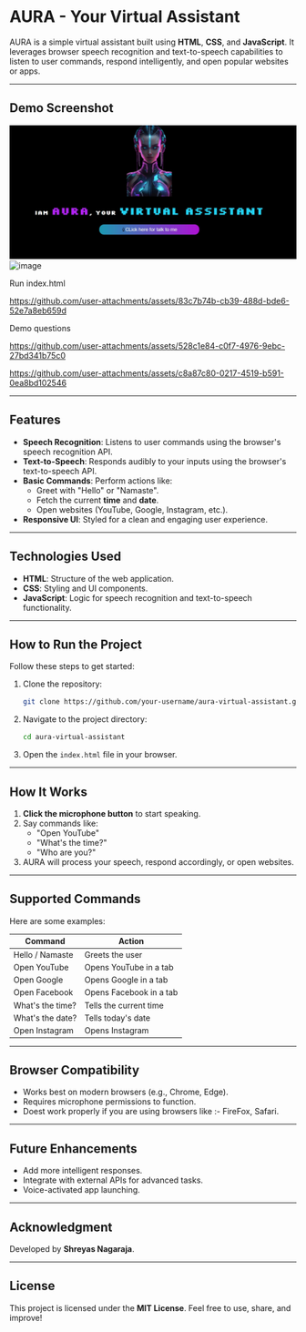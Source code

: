 # AURA - Your Virtual Assistant

AURA is a simple virtual assistant built using **HTML**, **CSS**, and **JavaScript**. It leverages browser speech recognition and text-to-speech capabilities to listen to user commands, respond intelligently, and open popular websites or apps.

---

## Demo Screenshot
![image](./ss.jpg)
![image](./ss-1.jpg)


Run index.html


https://github.com/user-attachments/assets/83c7b74b-cb39-488d-bde6-52e7a8eb659d

Demo questions



https://github.com/user-attachments/assets/528c1e84-c0f7-4976-9ebc-27bd341b75c0


https://github.com/user-attachments/assets/c8a87c80-0217-4519-b591-0ea8bd102546








---

## Features
- **Speech Recognition**: Listens to user commands using the browser's speech recognition API.
- **Text-to-Speech**: Responds audibly to your inputs using the browser's text-to-speech API.
- **Basic Commands**: Perform actions like:
    - Greet with "Hello" or "Namaste".
    - Fetch the current **time** and **date**.
    - Open websites (YouTube, Google, Instagram, etc.).
- **Responsive UI**: Styled for a clean and engaging user experience.

---

## Technologies Used
- **HTML**: Structure of the web application.
- **CSS**: Styling and UI components.
- **JavaScript**: Logic for speech recognition and text-to-speech functionality.

---

## How to Run the Project
Follow these steps to get started:

1. Clone the repository:
   ```bash
   git clone https://github.com/your-username/aura-virtual-assistant.git
   ```

2. Navigate to the project directory:
   ```bash
   cd aura-virtual-assistant
   ```

3. Open the `index.html` file in your browser.

---

## How It Works
1. **Click the microphone button** to start speaking.
2. Say commands like:
    - "Open YouTube"
    - "What's the time?"
    - "Who are you?"
3. AURA will process your speech, respond accordingly, or open websites.

---

## Supported Commands
Here are some examples:

| Command              | Action                    |
|----------------------|---------------------------|
| Hello / Namaste      | Greets the user           |
| Open YouTube         | Opens YouTube in a tab    |
| Open Google          | Opens Google in a tab     |
| Open Facebook        | Opens Facebook in a tab   |
| What's the time?     | Tells the current time    |
| What's the date?     | Tells today's date        |
| Open Instagram       | Opens Instagram           |

---

## Browser Compatibility
- Works best on modern browsers (e.g., Chrome, Edge).
- Requires microphone permissions to function.
- Doest work properly if you are using browsers like :- FireFox, Safari.

---

## Future Enhancements
- Add more intelligent responses.
- Integrate with external APIs for advanced tasks.
- Voice-activated app launching.

---

## Acknowledgment
Developed by **Shreyas Nagaraja**.

---

## License
This project is licensed under the **MIT License**. Feel free to use, share, and improve!
